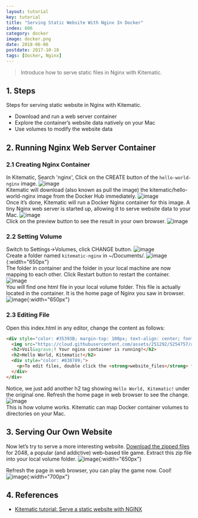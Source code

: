 ```yaml
---
layout: tutorial
key: tutorial
title: "Serving Static Website With Nginx In Docker"
index: 606
category: docker
image: docker.png
date: 2018-06-06
postdate: 2017-10-18
tags: [Docker, Nginx]
---
```


> Introduce how to serve static files in Nginx with Kitematic.

## 1. Steps
Steps for serving static website in Nginx with Kitematic.
* Download and run a web server container
* Explore the container’s website data natively on your Mac
* Use volumes to modify the website data

## 2. Running Nginx Web Server Container
### 2.1 Creating Nginx Container
In Kitematic, Search 'nginx', Click on the CREATE button of the `hello-world-nginx` image.
![image](/public/tutorials/606/search.png)  
Kitematic will download (also known as pull the image) the kitematic/hello-world-nginx image from the Docker Hub immediately.
![image](/public/tutorials/606/download.png)  
Once it’s done, Kitematic will run a Docker Nginx container for this image. A tiny Nginx web server is started up, allowing it to serve website data to your Mac.
![image](/public/tutorials/606/running.png)  
Click on the preview button to see the result in your own browser.
![image](/public/tutorials/606/preview.png)  
### 2.2 Setting Volume
Switch to Settings->Volumes, click CHANGE button.
![image](/public/tutorials/606/settings.png)  
Create a folder named `kitematic-nginx` in ~/Documents/.
![image](/public/tutorials/606/createfolder.png){:width="650px"}  
The folder in container and the folder in your local machine are now mapping to each other. Click Restart button to restart the container.
![image](/public/tutorials/606/volume.png)  
You will find one html file in your local volume folder. This file is actually located in the container. It is the home page of Nginx you saw in browser.
![image](/public/tutorials/606/index.png){:width="650px"}  
### 2.3 Editing File
Open this index.html in any editor, change the content as follows:
```html
<div style="color: #35393B; margin-top: 100px; text-align: center; font-family: HelveticaNeue-Light, sans-serif;">
  <img src="https://cloud.githubusercontent.com/assets/251292/5254757/a08a277c-7981-11e4-9ec0-d49934859400.png">
  <h2>Voil&agrave;! Your nginx container is running!</h2>
  <h2>Hello World, Kitematic!</h2>
  <div style="color: #838789;">
    <p>To edit files, double click the <strong>website_files</strong> folder in Kitematic and edit the <strong>index.html</strong> file.</p>
  </div>
</div>
```
Notice, we just add another h2 tag showing `Hello World, Kitematic!` under the original one. Refresh the home page in web browser to see the change.
![image](/public/tutorials/606/newpreview.png)  
This is how volume works.
Kitematic can map Docker container volumes to directories on your Mac.

## 3. Serving Our Own Website
Now let’s try to serve a more interesting website. [Download the zipped files](https://github.com/gabrielecirulli/2048/archive/master.zip) for 2048, a popular (and addictive) web-based tile game. Extract this zip file into your local volume folder.
![image](/public/tutorials/606/2048files.png){:width="650px"}  

Refresh the page in web browser, you can play the game now. Cool!
![image](/public/tutorials/606/2048.png){:width="700px"}  

## 4. References
* [Kitematic tutorial: Serve a static website with NGINX](https://docs.docker.com/kitematic/nginx-web-server/)
